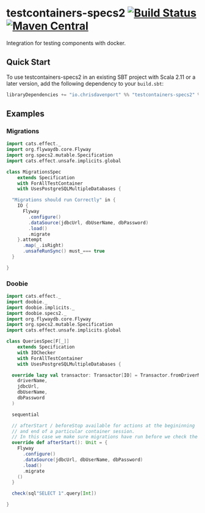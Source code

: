 # testcontainers-specs2 [![Build Status](https://travis-ci.org/ChristopherDavenport/testcontainers-specs2.svg?branch=master)](https://travis-ci.org/ChristopherDavenport/testcontainers-specs2) [![Maven Central](https://maven-badges.herokuapp.com/maven-central/io.chrisdavenport/testcontainers-specs2_2.12/badge.svg)](https://maven-badges.herokuapp.com/maven-central/io.chrisdavenport/testcontainers-specs2_2.12)

Integration for testing components with docker.

## Quick Start

To use testcontainers-specs2 in an existing SBT project with Scala 2.11 or a later version, add the following dependency to your
`build.sbt`:

```scala
libraryDependencies += "io.chrisdavenport" %% "testcontainers-specs2" % "<version>" % Test
```

## Examples

### Migrations

```scala
import cats.effect._
import org.flywaydb.core.Flyway
import org.specs2.mutable.Specification
import cats.effect.unsafe.implicits.global

class MigrationsSpec
    extends Specification
    with ForAllTestContainer
    with UsesPostgreSQLMultipleDatabases {

  "Migrations should run Correctly" in {
    IO {
      Flyway
        .configure()
        .dataSource(jdbcUrl, dbUserName, dbPassword)
        .load()
        .migrate
    }.attempt
      .map(_.isRight)
      .unsafeRunSync() must_=== true
  }

}
```

### Doobie

```scala
import cats.effect._
import doobie._
import doobie.implicits._
import doobie.specs2._
import org.flywaydb.core.Flyway
import org.specs2.mutable.Specification
import cats.effect.unsafe.implicits.global

class QueriesSpec[F[_]]
    extends Specification
    with IOChecker
    with ForAllTestContainer
    with UsesPostgreSQLMultipleDatabases {

  override lazy val transactor: Transactor[IO] = Transactor.fromDriverManager[IO](
    driverName,
    jdbcUrl,
    dbUserName,
    dbPassword
  )

  sequential

  // afterStart / beforeStop available for actions at the begininning
  // and end of a particular container session.
  // In this case we make sure migrations have run before we check the sql statements.
  override def afterStart(): Unit = {
    Flyway
      .configure()
      .dataSource(jdbcUrl, dbUserName, dbPassword)
      .load()
      .migrate
    ()
  }

  check(sql"SELECT 1".query[Int])

}
```
